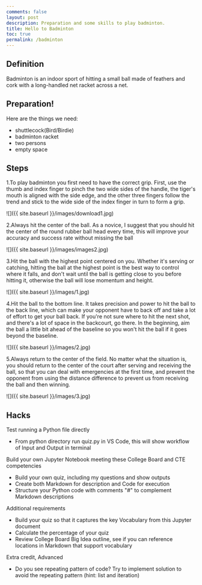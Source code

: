 ```yaml
---
comments: false
layout: post
description: Preparation and some skills to play badminton.
title: Hello to Badminton
toc: true
permalink: /badminton
---
```


## Definition
Badminton is an indoor sport of hitting a small ball made of feathers and cork with a long-handled net racket across a net.

## Preparation!
Here are the things we need:
- shuttlecock(Bird/Birdie)
- badminton racket
- two persons
- empty space

## Steps
1.To play badminton you first need to have the correct grip.
First, use the thumb and index finger to pinch the two wide sides of the handle, the tiger's mouth is aligned with the side edge, and the other three fingers follow the trend and stick to the wide side of the index finger in turn to form a grip.

![]({{ site.baseurl }}/images/download1.jpg) 

2.Always hit the center of the ball. As a novice, I suggest that you should hit the center of the round rubber ball head every time, this will improve your accuracy and success rate without missing the ball

![]({{ site.baseurl }}/images/images2.jpg) 

3.Hit the ball with the highest point centered on you. Whether it's serving or catching, hitting the ball at the highest point is the best way to control where it falls, and don't wait until the ball is getting close to you before hitting it, otherwise the ball will lose momentum and height.

![]({{ site.baseurl }}/images/1.jpg) 

4.Hit the ball to the bottom line. It takes precision and power to hit the ball to the back line, which can make your opponent have to back off and take a lot of effort to get your ball back. If you're not sure where to hit the next shot, and there's a lot of space in the backcourt, go there. In the beginning, aim the ball a little bit ahead of the baseline so you won't hit the ball if it goes beyond the baseline.

![]({{ site.baseurl }}/images/2.jpg) 

5.Always return to the center of the field. No matter what the situation is, you should return to the center of the court after serving and receiving the ball, so that you can deal with emergencies at the first time, and prevent the opponent from using the distance difference to prevent us from receiving the ball and then winning.

![]({{ site.baseurl }}/images/3.jpg) 

## Hacks
Test running a Python file directly
- From python directory run quiz.py in VS Code, this will show workflow of Input and Output in terminal

Build your own Jupyter Notebook meeting these College Board and CTE competencies
- Build your own quiz, including my questions and show outputs
- Create both Markdown for description and Code for execution
- Structure your Python code with comments "#" to complement Markdown descriptions

Additional requirements
- Build your quiz so that it captures the key Vocabulary from this Jupyter document
- Calculate the percentage of your quiz
- Review College Board Big Idea outline, see if you can reference locations in Markdown that support vocabulary

Extra credit, Advanced
- Do you see repeating pattern of code?  Try to implement solution to avoid the repeating pattern (hint: list and iteration)
